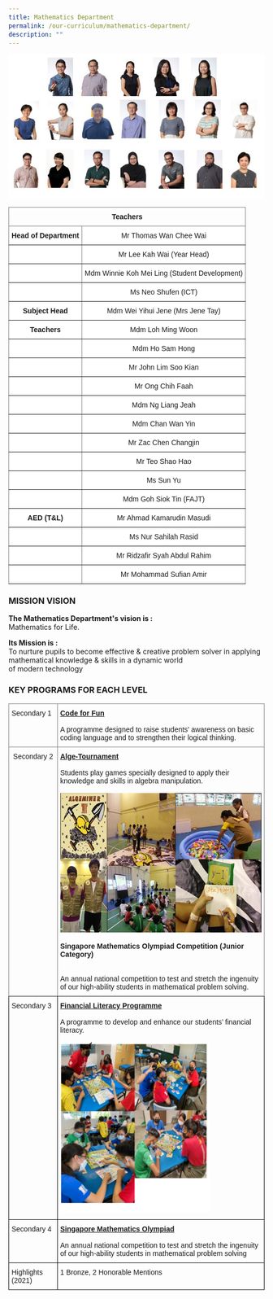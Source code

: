 ```yaml
---
title: Mathematics Department
permalink: /our-curriculum/mathematics-department/
description: ""
---
```

![](/images/Math%20Dept.jpg)

<style type="text/css">
.tg  {border-collapse:collapse;border-spacing:0;}
.tg td{border-color:black;border-style:solid;border-width:1px;font-family:Arial, sans-serif;font-size:14px;
  overflow:hidden;padding:10px 5px;word-break:normal;}
.tg th{border-color:black;border-style:solid;border-width:1px;font-family:Arial, sans-serif;font-size:14px;
  font-weight:normal;overflow:hidden;padding:10px 5px;word-break:normal;}
.tg .tg-fyfk{background-color:#FFF;border-color:inherit;font-weight:bold;text-align:center;vertical-align:top}
.tg .tg-c3ow{border-color:inherit;text-align:center;vertical-align:top}
.tg .tg-nbj5{background-color:#FFF;border-color:inherit;text-align:center;vertical-align:top}
</style>
<table class="tg">
<thead>
  <tr>
    <th class="tg-c3ow" colspan="2"><span style="font-weight:bold">Teachers</span></th>
  </tr>
</thead>
<tbody>
  <tr>
    <td class="tg-fyfk">Head of Department</td>
    <td class="tg-nbj5">Mr Thomas Wan Chee Wai</td>
  </tr>
  <tr>
    <td class="tg-nbj5"> </td>
    <td class="tg-nbj5">Mr Lee Kah Wai (Year Head)</td>
  </tr>
  <tr>
    <td class="tg-nbj5"> </td>
    <td class="tg-nbj5">Mdm Winnie Koh Mei Ling (Student Development)</td>
  </tr>
  <tr>
    <td class="tg-nbj5"> </td>
    <td class="tg-nbj5">Ms Neo Shufen (ICT)</td>
  </tr>
  <tr>
    <td class="tg-fyfk">Subject Head</td>
    <td class="tg-nbj5">Mdm Wei Yihui Jene (Mrs Jene Tay)</td>
  </tr>
  <tr>
    <td class="tg-fyfk">Teachers</td>
    <td class="tg-nbj5">Mdm Loh Ming Woon</td>
  </tr>
  <tr>
    <td class="tg-nbj5"> </td>
    <td class="tg-nbj5">Mdm Ho Sam Hong</td>
  </tr>
  <tr>
    <td class="tg-nbj5"> </td>
    <td class="tg-nbj5">Mr John Lim Soo Kian</td>
  </tr>
  <tr>
    <td class="tg-nbj5"> </td>
    <td class="tg-nbj5">Mr Ong Chih Faah</td>
  </tr>
  <tr>
    <td class="tg-nbj5"> </td>
    <td class="tg-nbj5">Mdm Ng Liang Jeah</td>
  </tr>
  <tr>
    <td class="tg-nbj5"> </td>
    <td class="tg-nbj5">Mdm Chan Wan Yin</td>
  </tr>
  <tr>
    <td class="tg-nbj5"> </td>
    <td class="tg-nbj5">Mr Zac Chen Changjin</td>
  </tr>
  <tr>
    <td class="tg-nbj5"> </td>
    <td class="tg-nbj5">Mr Teo Shao Hao</td>
  </tr>
  <tr>
    <td class="tg-nbj5"> </td>
    <td class="tg-nbj5">Ms Sun Yu</td>
  </tr>
  <tr>
    <td class="tg-nbj5"> </td>
    <td class="tg-nbj5">Mdm Goh Siok Tin (FAJT)</td>
  </tr>
  <tr>
    <td class="tg-fyfk">AED (T&amp;L)</td>
    <td class="tg-nbj5">Mr Ahmad Kamarudin Masudi</td>
  </tr>
  <tr>
    <td class="tg-nbj5"> </td>
    <td class="tg-nbj5">Ms Nur Sahilah Rasid</td>
  </tr>
  <tr>
    <td class="tg-nbj5"> </td>
    <td class="tg-nbj5">Mr Ridzafir Syah Abdul Rahim</td>
  </tr>
  <tr>
    <td class="tg-nbj5"> </td>
    <td class="tg-nbj5">Mr Mohammad Sufian Amir</td>
  </tr>
</tbody>
</table>

### MISSION VISION

**The Mathematics Department's vision is :**   <br>
Mathematics for Life.   
  
**Its Mission is :**   <br>
To nurture pupils to become effective & creative problem solver in applying mathematical knowledge & skills in a dynamic world   <br>
of modern technology

### KEY PROGRAMS FOR EACH LEVEL

<style type="text/css">
.tg  {border-collapse:collapse;border-spacing:0;}
.tg td{border-color:black;border-style:solid;border-width:1px;font-family:Arial, sans-serif;font-size:14px;
  overflow:hidden;padding:10px 5px;word-break:normal;}
.tg th{border-color:black;border-style:solid;border-width:1px;font-family:Arial, sans-serif;font-size:14px;
  font-weight:normal;overflow:hidden;padding:10px 5px;word-break:normal;}
.tg .tg-c3ow{border-color:inherit;text-align:center;vertical-align:top}
.tg .tg-0pky{border-color:inherit;text-align:left;vertical-align:top}
.tg .tg-0lax{text-align:left;vertical-align:top}
</style>
<table class="tg">
<thead>
  <tr>
    <th class="tg-0pky">Secondary 1</th>
    <th class="tg-0pky"><span style="font-weight:bold;font-style:normal;text-decoration:underline">Code for Fun</span><br><br><span style="font-weight:400;font-style:normal">A programme designed to raise students' awareness on basic coding language and to strengthen their logical thinking.</span></th>
  </tr>
</thead>
<tbody>
  <tr>
    <td class="tg-c3ow">Secondary 2</td>
    <td class="tg-0pky"><span style="font-weight:bold;text-decoration:underline">Alge-Tournament</span><br><br><span style="font-weight:400;font-style:normal">Students play games specially designed to apply their knowledge and skills in algebra manipulation.</span><br><br><img src="/images/maths4.jpg" alt="maths4.png.jpg" width="570" height="274"><br><br><span style="font-weight:bold">Singapore Mathematics Olympiad Competition (Junior Category)</span><br><br><br><span style="font-weight:400;font-style:normal">An annual national competition to test and stretch the ingenuity of our high-ability students in mathematical problem solving.</span><br></td>
  </tr>
  <tr>
    <td class="tg-0lax">Secondary 3</td>
    <td class="tg-0lax"><span style="font-weight:bold;text-decoration:underline">Financial Literacy Programme</span><br><br><span style="font-weight:400;font-style:normal">A programme to develop and enhance our students’ financial literacy.</span><br><br><img src="/images/MAth%20sec%203%20key%20programs.png" alt="MAth sec 3 key programs.PNG" width="295" height="335"></td>
  </tr>
  <tr>
    <td class="tg-0lax"><span style="font-style:normal">Secondary 4</span></td>
    <td class="tg-0lax"><span style="font-weight:bold;text-decoration:underline">Singapore Mathematics Olympiad</span><br><br><span style="font-weight:400;font-style:normal">An annual national competition to test and stretch the ingenuity of our high-ability students in mathematical problem solving</span></td>
  </tr>
  <tr>
    <td class="tg-0lax"><span style="font-style:normal">Highlights (2021)</span></td>
    <td class="tg-0lax"><span style="font-weight:400;font-style:normal">1 Bronze, 2 Honorable Mentions</span></td>
  </tr>
</tbody>
</table>